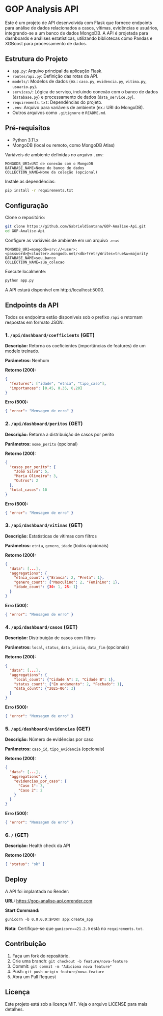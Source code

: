 
# GOP Analysis API

Este é um projeto de API desenvolvida com Flask que fornece endpoints para análise de dados relacionados a casos, vítimas, evidências e usuários, integrando-se a um banco de dados MongoDB. A API é projetada para dashboards e análises estatísticas, utilizando bibliotecas como Pandas e XGBoost para processamento de dados.

## Estrutura do Projeto

- `app.py`: Arquivo principal da aplicação Flask.
- `routes/api.py`: Definição das rotas da API.
- `models/`: Modelos de dados (ex.: `caso.py`, `evidencia.py`, `vitima.py`, `usuario.py`).
- `services/`: Lógica de serviço, incluindo conexão com o banco de dados (`database.py`) e processamento de dados (`data_service.py`).
- `requirements.txt`: Dependências do projeto.
- `.env`: Arquivo para variáveis de ambiente (ex.: URI do MongoDB).
- Outros arquivos como `.gitignore` e `README.md`.

## Pré-requisitos

- Python 3.11.x  
- MongoDB (local ou remoto, como MongoDB Atlas)

Variáveis de ambiente definidas no arquivo `.env`:

```
MONGODB_URI=URI de conexão com o MongoDB  
DATABASE_NAME=Nome do banco de dados  
COLLECTION_NAME=Nome da coleção (opcional)  
```

Instale as dependências:

```bash
pip install -r requirements.txt
```

## Configuração

Clone o repositório:

```bash
git clone https://github.com/GabrieldSantana/GOP-Analise-Api.git
cd GOP-Analise-Api
```

Configure as variáveis de ambiente em um arquivo `.env`:

```text
MONGODB_URI=mongodb+srv://<user>:<password>@<cluster>.mongodb.net/<db>?retryWrites=true&w=majority
DATABASE_NAME=seu_banco
COLLECTION_NAME=sua_colecao
```

Execute localmente:

```bash
python app.py
```

A API estará disponível em http://localhost:5000.

## Endpoints da API

Todos os endpoints estão disponíveis sob o prefixo `/api` e retornam respostas em formato JSON.

### 1. `/api/dashboard/coefficients` (GET)

**Descrição:** Retorna os coeficientes (importâncias de features) de um modelo treinado.

**Parâmetros:** Nenhum

**Retorno (200):**
```json
{
  "features": ["idade", "etnia", "tipo_caso"],
  "importances": [0.45, 0.35, 0.20]
}
```

**Erro (500):**
```json
{ "error": "Mensagem de erro" }
```

### 2. `/api/dashboard/peritos` (GET)

**Descrição:** Retorna a distribuição de casos por perito

**Parâmetros:** `nome_perito` (opcional)

**Retorno (200):**
```json
{
  "casos_por_perito": {
    "João Silva": 5,
    "Maria Oliveira": 3,
    "Outros": 2
  },
  "total_casos": 10
}
```

**Erro (500):**
```json
{ "error": "Mensagem de erro" }
```

### 3. `/api/dashboard/vitimas` (GET)

**Descrição:** Estatísticas de vítimas com filtros

**Parâmetros:** `etnia`, `genero`, `idade` (todos opcionais)

**Retorno (200):**
```json
{
  "data": [...],
  "aggregations": {
    "etnia_count": {"Branca": 2, "Preta": 1},
    "genero_count": {"Masculino": 2, "Feminino": 1},
    "idade_count": {30: 1, 25: 1}
  }
}
```

**Erro (500):**
```json
{ "error": "Mensagem de erro" }
```

### 4. `/api/dashboard/casos` (GET)

**Descrição:** Distribuição de casos com filtros

**Parâmetros:** `local`, `status`, `data_inicio`, `data_fim` (opcionais)

**Retorno (200):**
```json
{
  "data": [...],
  "aggregations": {
    "local_count": {"Cidade A": 2, "Cidade B": 1},
    "status_count": {"Em andamento": 2, "Fechado": 1},
    "data_count": {"2025-06": 3}
  }
}
```

**Erro (500):**
```json
{ "error": "Mensagem de erro" }
```

### 5. `/api/dashboard/evidencias` (GET)

**Descrição:** Número de evidências por caso

**Parâmetros:** `caso_id`, `tipo_evidencia` (opcionais)

**Retorno (200):**
```json
{
  "data": [...],
  "aggregations": {
    "evidencias_por_caso": {
      "Caso 1": 3,
      "Caso 2": 2
    }
  }
}
```

**Erro (500):**
```json
{ "error": "Mensagem de erro" }
```

### 6. `/` (GET)

**Descrição:** Health check da API

**Retorno (200):**
```json
{ "status": "ok" }
```

## Deploy

A API foi implantada no Render:

**URL:** https://gop-analise-api.onrender.com

**Start Command:**  
```
gunicorn -b 0.0.0.0:$PORT app:create_app
```

**Nota:** Certifique-se que `gunicorn==21.2.0` está no `requirements.txt`.

## Contribuição

1. Faça um fork do repositório.
2. Crie uma branch: `git checkout -b feature/nova-feature`
3. Commit: `git commit -m "Adiciona nova feature"`
4. Push: `git push origin feature/nova-feature`
5. Abra um Pull Request

## Licença

Este projeto está sob a licença MIT. Veja o arquivo LICENSE para mais detalhes.
